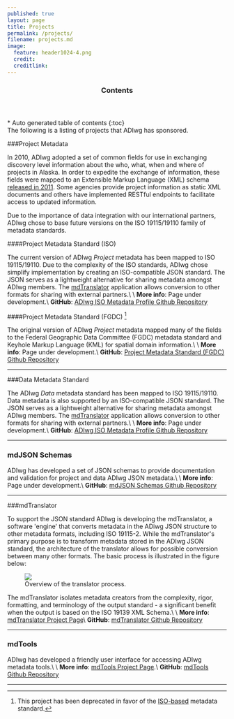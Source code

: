 ```yaml
---
published: true
layout: page
title: Projects
permalink: /projects/
filename: projects.md
image:
  feature: header1024-4.png
  credit:
  creditlink:
---
```


<section id="table-of-contents" class="toc">
  <header>
    <h3>Contents</h3>
  </header>
<div id="drawer" markdown="1">
*  Auto generated table of contents
{:toc}
</div>
</section><!-- /#table-of-contents -->
The following is a listing of projects that ADIwg has sponsored.

###Project Metadata

In 2010, ADIwg adopted a set of common fields for use in exchanging discovery level information about the who, what, when and where of projects in Alaska. In order to expedite the exchange of information, these fields were mapped to an Extensible Markup Language (XML) schema [released in 2011](#project-metadata-standard-fgdc-inactive). Some agencies provide project information as static XML documents and others have implemented RESTful endpoints to facilitate access to updated information.

Due to the importance of data integration with our international partners, ADIwg chose to base future versions on the ISO 19115/19110 family of metadata standards.

####Project Metadata Standard (ISO)

The current version of ADIwg *Project* metadata has been mapped to ISO 19115/19110. Due to the complexity of the ISO standards, ADIwg chose simplify implementation by creating an ISO-compatible JSON standard. The JSON serves as a lightweight alternative for sharing metadata amongst ADIwg members. The [mdTranslator](#mdtranslator) application allows conversion to other formats for sharing with external partners.\\
\\
**More info**: Page under development.\\
<i class="icon-github"> </i> **GitHub**: [ADIwg ISO Metadata Profile Github Repository](https://github.com/adiwg/adiwg-metadata/tree/master/iso)

####Project Metadata Standard (FGDC) [^inactive]

The original version of ADIwg *Project* metadata mapped many of the fields to the Federal Geographic Data Committee (FGDC) metadata standard and Keyhole Markup Language (KML) for spatial domain information.\\
\\
**More info**: Page under development.\\
<i class="icon-github"> </i> **GitHub**: [Project Metadata Standard (FGDC) Github Repository](https://github.com/adiwg/project-metadata-fgdc)

[^inactive]: This project has been deprecated in favor of the [ISO-based](#project-metadata-standard-iso) metadata standard.

***

###Data Metadata Standard

The ADIwg *Data* metadata standard has been mapped to ISO 19115/19110. Data metadata is also supported by an ISO-compatible JSON standard. The JSON serves as a lightweight alternative for sharing metadata amongst ADIwg members. The [mdTranslator](#mdtranslator) application allows conversion to other formats for sharing with external partners.\\
\\
**More info**: Page under development.\\
<i class="icon-github"> </i> **GitHub**: [ADIwg ISO Metadata Profile Github Repository](https://github.com/adiwg/adiwg-metadata/tree/master/iso)

***

### mdJSON Schemas
ADIwg has developed a set of JSON schemas to provide documentation and validation for project and data ADIwg JSON metadata.\\
\\
**More info**: Page under development.\\
<i class="icon-github"> </i> **GitHub**: [mdJSON Schemas Github Repository](https://github.com/adiwg/mdJson-schemas)

***

###mdTranslator

To support the JSON standard ADIwg is developing the mdTranslator, a software 'engine' that converts metadata in the ADiwg JSON structure to other metadata formats, including ISO 19115-2. While the mdTranslator's primary purpose is to transform metadata stored in the ADIwg JSON standard, the architecture of the translator allows for possible conversion between many other formats. The basic process is illustrated in the figure below:

<figure>
    <a href="http://www.adiwg.org/mdTranslator/images/translator_process.png"><img src="http://www.adiwg.org/mdTranslator/images/translator_process.png"></a>
    <figcaption>Overview of the translator process.</figcaption>
</figure>

The mdTranslator isolates metadata creators from the complexity, rigor, formatting, and terminology of the output standard - a significant benefit when the output is based on the ISO 19139 XML Schema.\\
\\
**More info**: [mdTranslator Project Page](/mdTranslator)\\
<i class="icon-github"> </i> **GitHub**: [mdTranslator Github Repository](https://github.com/adiwg/mdTranslator)

***

### mdTools
ADIwg has developed a friendly user interface for accessing ADIwg metadata tools.\\
\\
**More info**: [mdTools Project Page](mdTools).\\
<i class="icon-github"> </i> **GitHub**: [mdTools Github Repository](https://github.com/adiwg/mdTools)

***

[mdTranslator]: /mdTranslator
